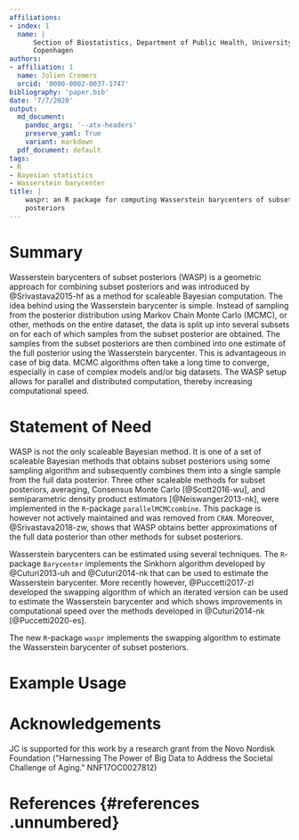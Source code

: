 ```yaml
---
affiliations:
- index: 1
  name: |
      Section of Biostatistics, Department of Public Health, University of
      Copenhagen
authors:
- affiliation: 1
  name: Jolien Cremers
  orcid: '0000-0002-0037-1747'
bibliography: 'paper.bib'
date: '7/7/2020'
output:
  md_document:
    pandoc_args: '--atx-headers'
    preserve_yaml: True
    variant: markdown
  pdf_document: default
tags:
- R
- Bayesian statistics
- Wasserstein barycenter
title: |
    waspr: an R package for computing Wasserstein barycenters of subset
    posteriors
---
```


# Summary

Wasserstein barycenters of subset posteriors (WASP) is a geometric
approach for combining subset posteriors and was introduced by
@Srivastava2015-hf as a method for scaleable Bayesian computation. The
idea behind using the Wasserstein barycenter is simple. Instead of
sampling from the posterior distribution using Markov Chain Monte Carlo
(MCMC), or other, methods on the entire dataset, the data is split up
into several subsets on for each of which samples from the subset
posterior are obtained. The samples from the subset posteriors are then
combined into one estimate of the full posterior using the Wasserstein
barycenter. This is advantageous in case of big data. MCMC algorithms
often take a long time to converge, especially in case of complex models
and/or big datasets. The WASP setup allows for parallel and distributed
computation, thereby increasing computational speed.

# Statement of Need

WASP is not the only scaleable Bayesian method. It is one of a set of
scaleable Bayesian methods that obtains subset posteriors using some
sampling algorithm and subsequently combines them into a single sample
from the full data posterior. Three other scaleable methods for subset
posteriors, averaging, Consensus Monte Carlo [@Scott2016-wu], and
semiparametric density product estimators [@Neiswanger2013-nk], were
implemented in the `R`-package `parallelMCMCcombine`. This package is
however not actively maintained and was removed from `CRAN`. Moreover,
@Srivastava2018-zw, shows that WASP obtains better approximations of the
full data posterior than other methods for subset posteriors.

Wasserstein barycenters can be estimated using several techniques. The
`R`-package `Barycenter` implements the Sinkhorn algorithm developed by
@Cuturi2013-uh and @Cuturi2014-nk that can be used to estimate the
Wasserstein barycenter. More recently however, @Puccetti2017-zl
developed the swapping algorithm of which an iterated version can be
used to estimate the Wasserstein barycenter and which shows improvements
in computational speed over the methods developed in @Cuturi2014-nk
[@Puccetti2020-es].

The new `R`-package `waspr` implements the swapping algorithm to
estimate the Wasserstein barycenter of subset posteriors.

# Example Usage

# Acknowledgements

JC is supported for this work by a research grant from the Novo Nordisk
Foundation ("Harnessing The Power of Big Data to Address the Societal
Challenge of Aging." NNF17OC0027812)

# References {#references .unnumbered}
